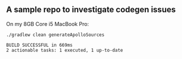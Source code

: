 ## A sample repo to investigate codegen issues

On my 8GB Core i5 MacBook Pro:
```
./gradlew clean generateApolloSources

BUILD SUCCESSFUL in 669ms
2 actionable tasks: 1 executed, 1 up-to-date
```